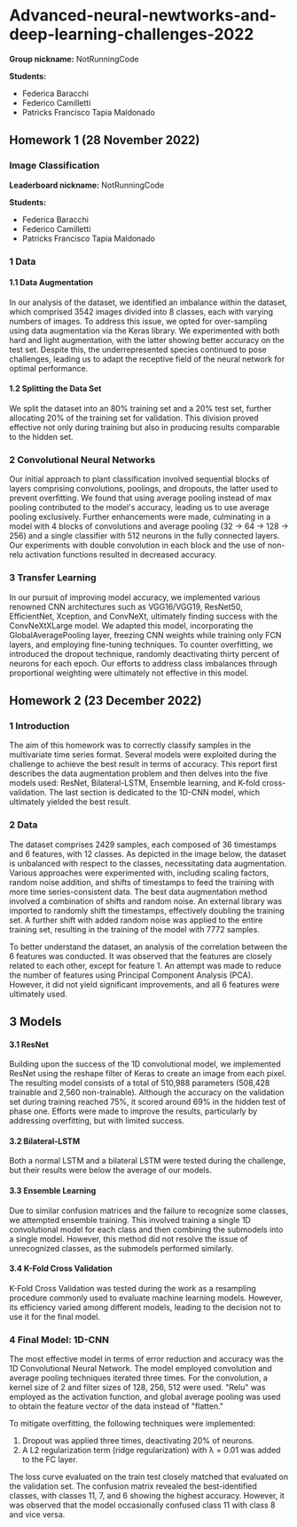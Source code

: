 # Advanced-neural-newtworks-and-deep-learning-challenges-2022

**Group nickname:** NotRunningCode

**Students:** 
- Federica Baracchi
- Federico Camilletti
- Patricks Francisco Tapia Maldonado


## Homework 1 (28 November 2022)

### Image Classification

**Leaderboard nickname:** NotRunningCode

**Students:** 
- Federica Baracchi
- Federico Camilletti
- Patricks Francisco Tapia Maldonado

### 1 Data

#### 1.1 Data Augmentation

In our analysis of the dataset, we identified an imbalance within the dataset, which comprised 3542 images divided into 8 classes, each with varying numbers of images. To address this issue, we opted for over-sampling using data augmentation via the Keras library. We experimented with both hard and light augmentation, with the latter showing better accuracy on the test set. Despite this, the underrepresented species continued to pose challenges, leading us to adapt the receptive field of the neural network for optimal performance.

#### 1.2 Splitting the Data Set

We split the dataset into an 80% training set and a 20% test set, further allocating 20% of the training set for validation. This division proved effective not only during training but also in producing results comparable to the hidden set.

### 2 Convolutional Neural Networks

Our initial approach to plant classification involved sequential blocks of layers comprising convolutions, poolings, and dropouts, the latter used to prevent overfitting. We found that using average pooling instead of max pooling contributed to the model's accuracy, leading us to use average pooling exclusively. Further enhancements were made, culminating in a model with 4 blocks of convolutions and average pooling (32 → 64 → 128 → 256) and a single classifier with 512 neurons in the fully connected layers. Our experiments with double convolution in each block and the use of non-relu activation functions resulted in decreased accuracy.

### 3 Transfer Learning

In our pursuit of improving model accuracy, we implemented various renowned CNN architectures such as VGG16/VGG19, ResNet50, EfficientNet, Xception, and ConvNeXt, ultimately finding success with the ConvNeXtXLarge model. We adapted this model, incorporating the GlobalAveragePooling layer, freezing CNN weights while training only FCN layers, and employing fine-tuning techniques. To counter overfitting, we introduced the dropout technique, randomly deactivating thirty percent of neurons for each epoch. Our efforts to address class imbalances through proportional weighting were ultimately not effective in this model.


## Homework 2 (23 December 2022)

### 1 Introduction

The aim of this homework was to correctly classify samples in the multivariate time series format. Several models were exploited during the challenge to achieve the best result in terms of accuracy. This report first describes the data augmentation problem and then delves into the five models used: ResNet, Bilateral-LSTM, Ensemble learning, and K-fold cross-validation. The last section is dedicated to the 1D-CNN model, which ultimately yielded the best result.

### 2 Data

The dataset comprises 2429 samples, each composed of 36 timestamps and 6 features, with 12 classes. As depicted in the image below, the dataset is unbalanced with respect to the classes, necessitating data augmentation. Various approaches were experimented with, including scaling factors, random noise addition, and shifts of timestamps to feed the training with more time series-consistent data. The best data augmentation method involved a combination of shifts and random noise. An external library was imported to randomly shift the timestamps, effectively doubling the training set. A further shift with added random noise was applied to the entire training set, resulting in the training of the model with 7772 samples.

To better understand the dataset, an analysis of the correlation between the 6 features was conducted. It was observed that the features are closely related to each other, except for feature 1. An attempt was made to reduce the number of features using Principal Component Analysis (PCA). However, it did not yield significant improvements, and all 6 features were ultimately used.

## 3 Models

#### 3.1 ResNet

Building upon the success of the 1D convolutional model, we implemented ResNet using the reshape filter of Keras to create an image from each pixel. The resulting model consists of a total of 510,988 parameters (508,428 trainable and 2,560 non-trainable). Although the accuracy on the validation set during training reached 75%, it scored around 69% in the hidden test of phase one. Efforts were made to improve the results, particularly by addressing overfitting, but with limited success.

#### 3.2 Bilateral-LSTM

Both a normal LSTM and a bilateral LSTM were tested during the challenge, but their results were below the average of our models.

#### 3.3 Ensemble Learning

Due to similar confusion matrices and the failure to recognize some classes, we attempted ensemble training. This involved training a single 1D convolutional model for each class and then combining the submodels into a single model. However, this method did not resolve the issue of unrecognized classes, as the submodels performed similarly.

#### 3.4 K-Fold Cross Validation

K-Fold Cross Validation was tested during the work as a resampling procedure commonly used to evaluate machine learning models. However, its efficiency varied among different models, leading to the decision not to use it for the final model.

### 4 Final Model: 1D-CNN

The most effective model in terms of error reduction and accuracy was the 1D Convolutional Neural Network. The model employed convolution and average pooling techniques iterated three times. For the convolution, a kernel size of 2 and filter sizes of 128, 256, 512 were used. "Relu" was employed as the activation function, and global average pooling was used to obtain the feature vector of the data instead of "flatten."

To mitigate overfitting, the following techniques were implemented:

1. Dropout was applied three times, deactivating 20% of neurons.
2. A L2 regularization term (ridge regularization) with λ = 0.01 was added to the FC layer.

The loss curve evaluated on the train test closely matched that evaluated on the validation set. The confusion matrix revealed the best-identified classes, with classes 11, 7, and 6 showing the highest accuracy. However, it was observed that the model occasionally confused class 11 with class 8 and vice versa.